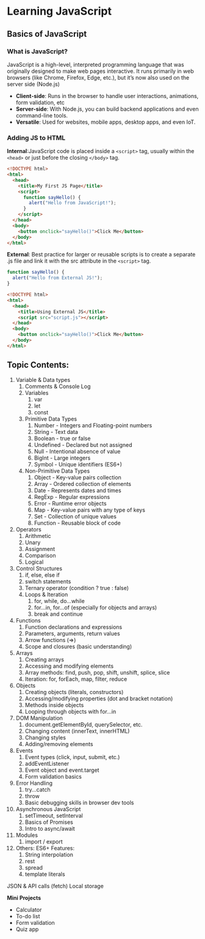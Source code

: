 # Learning JavaScript

## **Basics of JavaScript**

### What is JavaScript?

JavaScript is a high-level, interpreted programming language that was originally designed to make web pages interactive. It runs primarily in web browsers (like Chrome, Firefox, Edge, etc.), but it’s now also used on the server side (Node.js)

- **Client-side**: Runs in the browser to handle user interactions, animations, form validation, etc
- **Server-side**: With Node.js, you can build backend applications and even command-line tools.
- **Versatile**: Used for websites, mobile apps, desktop apps, and even IoT.

### **Adding JS to HTML**

**Internal**:JavaScript code is placed inside a `<script>` tag, usually within the `<head>` or just before the closing `</body>` tag.

```html
<!DOCTYPE html>
<html>
  <head>
    <title>My First JS Page</title>
    <script>
      function sayHello() {
        alert("Hello from JavaScript!");
      }
    </script>
  </head>
  <body>
    <button onclick="sayHello()">Click Me</button>
  </body>
</html>
```

**External**:
Best practice for larger or reusable scripts is to create a separate .js file and link it with the src attribute in the `<script>` tag.

```js
function sayHello() {
  alert("Hello from External JS!");
}
```

```html
<!DOCTYPE html>
<html>
  <head>
    <title>Using External JS</title>
    <script src="script.js"></script>
  </head>
  <body>
    <button onclick="sayHello()">Click Me</button>
  </body>
</html>
```

## Topic Contents:

<ol>
    <li>Variable & Data types
    <ol>
        <li>Comments & Console Log</li>
        <li>Variables
            <ol>
                <li>var</li>
                <li>let</li>
                <li>const</li>
            </ol>
        </li>
        <li>Primitive Data Types
            <ol>
                <li>Number - Integers and Floating-point numbers </li>
                <li>String - Text data</li>
                <li>Boolean - true or false</li>
                <li>Undefined - Declared but not assigned</li>
                <li>Null - Intentional absence of value</li>
                <li>BigInt - Large integers</li>
                <li>Symbol - Unique identifiers (ES6+) </li>
            </ol>
        </li>
        <li>Non-Primitive Data Types
            <ol>
                <li>Object - Key-value pairs collection</li>
                <li>Array - Ordered collection of elements</li>
                <li>Date - Represents dates and times</li>
                <li>RegExp - Regular expressions</li>
                <li>Error - Runtime error objects</li>
                <li>Map - Key-value pairs with any type of keys</li>
                <li>Set - Collection of unique values</li>
                <li>Function - Reusable block of code</li>
            </ol>
        </li>
    </ol>
    </li> <!-- End of Variable & Data types -->
    <li>Operators
        <ol>
            <li>Arithmetic</li>
            <li>Unary</li>
            <li>Assignment</li>
            <li>Comparison</li>
            <li>Logical</li>
        </ol>
    </li>
    <li>Control Structures
        <ol>
            <li>if, else, else if</li>
            <li>switch statements</li>
            <li>Ternary operator (condition ? true : false)</li>
            <li>Loops & Iteration
                <ol>
                    <li>for, while, do...while</li>
                    <li>for...in, for...of (especially for objects and arrays)</li>
                    <li>break and continue</li>
                </ol>
            </li>
        </ol>
    </li>
    <li>Functions
        <ol>
            <li>Function declarations and expressions</li>
            <li>Parameters, arguments, return values</li>
            <li>Arrow functions (=>)</li>
            <li>Scope and closures (basic understanding)</li>
        </ol>
    </li>
    <li>Arrays
        <ol>
            <li>Creating arrays</li>
            <li>Accessing and modifying elements</li>
            <li>Array methods: find, push, pop, shift, unshift, splice, slice</li>
            <li>Iteration: for, forEach, map, filter, reduce</li>
        </ol>
    </li>
    <li>Objects
        <ol>
            <li>Creating objects (literals, constructors)</li>
            <li>Accessing/modifying properties (dot and bracket notation)</li>
            <li>Methods inside objects</li>
            <li>Looping through objects with for...in</li>
        </ol>
    </li>
    <li>DOM Manipulation
        <ol>
            <li>document.getElementById, querySelector, etc.</li>
            <li>Changing content (innerText, innerHTML)</li>
            <li>Changing styles</li>
            <li>Adding/removing elements</li>
        </ol>
    </li>
    <li>Events
        <ol>
            <li>Event types (click, input, submit, etc.)</li>
            <li>addEventListener</li>
            <li>Event object and event.target</li>
            <li>Form validation basics</li>
        </ol>
    </li>
    <li>Error Handling
        <ol>
            <li>try...catch</li>
            <li>throw</li>
            <li>Basic debugging skills in browser dev tools</li>
        </ol>
    </li>
    <li>Asynchronous JavaScript
        <ol>
            <li>setTimeout, setInterval</li>
            <li>Basics of Promises</li>
            <li>Intro to async/await</li>
        </ol>
    </li>
    <li>Modules
        <ol>
            <li>import / export</li>
        </ol>
    </li>
    <li>Others: ES6+ Features:
        <ol>
            <li>String interpolation</li>
            <li>rest</li>
            <li>spread</li>
            <li>template literals</li>
        </ol>
    </li>
</ol>

JSON & API calls (fetch)
Local storage

**Mini Projects**

- Calculator
- To-do list
- Form validation
- Quiz app
